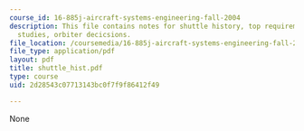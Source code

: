 ```yaml
---
course_id: 16-885j-aircraft-systems-engineering-fall-2004
description: This file contains notes for shuttle history, top requirements, shuttle
  studies, orbiter decicsions.
file_location: /coursemedia/16-885j-aircraft-systems-engineering-fall-2004/2d28543c07713143bc0f7f9f86412f49_shuttle_hist.pdf
file_type: application/pdf
layout: pdf
title: shuttle_hist.pdf
type: course
uid: 2d28543c07713143bc0f7f9f86412f49

---
```

None